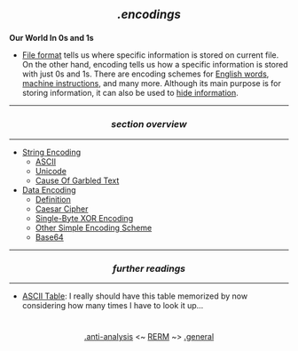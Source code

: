 ## *<p align='center'>.encodings</p>*

__Our World In 0s and 1s__
* [File format](https://twitter.com/MalwareTechBlog/status/959925068196294656a) tells us where specific information is stored on current file. On the other hand, encoding tells us how a specific information is stored with just 0s and 1s. There are encoding schemes for [English words](https://github.com/yellowbyte/reverse-engineering-reference-manual/blob/master/contents/encodings/String_Encoding.md), [machine instructions](https://github.com/yellowbyte/reverse-engineering-reference-manual/blob/master/contents/instruction-sets/instruction-sets.md), and many more. Although its main purpose is for storing information, it can also be used to [hide information](https://github.com/yellowbyte/reverse-engineering-reference-manual/blob/master/contents/encodings/Data_Encoding.md).

---
### *<p align='center'> section overview </p>*
---
* [String Encoding](String_Encoding.md)
  * [ASCII](String_Encoding.md#-ascii-)
  * [Unicode](String_Encoding.md#-unicode-)
  * [Cause Of Garbled Text](String_Encoding.md#-cause-of-garbled-text-)
* [Data Encoding](Data_Encoding.md)
  * [Definition](Data_Encoding.md#-definition-)
  * [Caesar Cipher](Data_Encoding.md#-caesar-cipher-)
  * [Single-Byte XOR Encoding](Data_Encoding.md#-single-byte-xor-encoding-)
  * [Other Simple Encoding Scheme](Data_Encoding.md#-other-simple-encoding-scheme-)
  * [Base64](Data_Encoding.md#-base64-)

---
### *<p align='center'> further readings </p>*
---
* [ASCII Table](http://www.asciitable.com/): I really should have this table memorized by now considering how many times I have to look it up...

#
<p align='center'><a href="/contents/anti-analysis/anti-analysis.md">.anti-analysis</a> <~ <a href="/README.md#table-of-contents">RERM</a> ~> <a href="/contents/general/general.md">.general</a></p>
